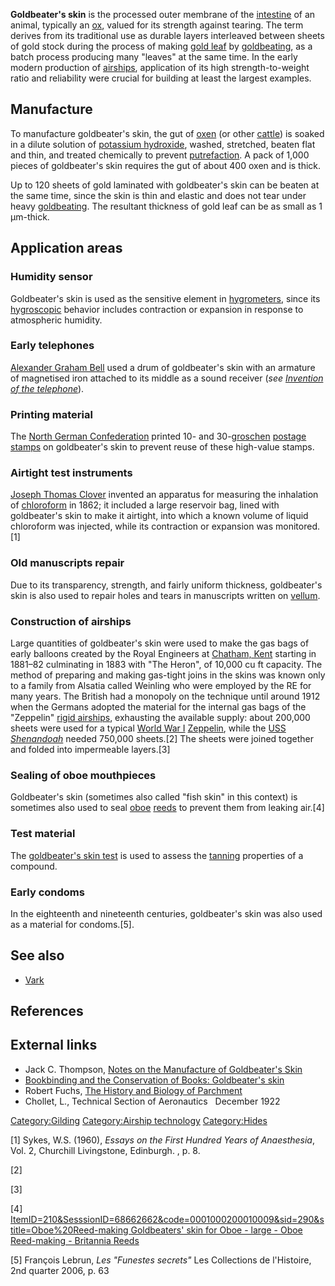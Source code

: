 **Goldbeater's skin** is the processed outer membrane of the
[intestine](intestine "wikilink") of an animal, typically an
[ox](oxen "wikilink"), valued for its strength against tearing. The term
derives from its traditional use as durable layers interleaved between
sheets of gold stock during the process of making [gold
leaf](gold_leaf "wikilink") by [goldbeating](goldbeating "wikilink"), as
a batch process producing many "leaves" at the same time. In the early
modern production of [airships](airship "wikilink"), application of its
high strength-to-weight ratio and reliability were crucial for building
at least the largest examples.

## Manufacture

To manufacture goldbeater's skin, the gut of [oxen](oxen "wikilink") (or
other [cattle](cattle "wikilink")) is soaked in a dilute solution of
[potassium hydroxide](potassium_hydroxide "wikilink"), washed,
stretched, beaten flat and thin, and treated chemically to prevent
[putrefaction](putrefaction "wikilink"). A pack of 1,000 pieces of
goldbeater's skin requires the gut of about 400 oxen and is thick.

Up to 120 sheets of gold laminated with goldbeater's skin can be beaten
at the same time, since the skin is thin and elastic and does not tear
under heavy [goldbeating](goldbeating "wikilink"). The resultant
thickness of gold leaf can be as small as 1 μm-thick.

## Application areas

### Humidity sensor

Goldbeater's skin is used as the sensitive element in
[hygrometers](hygrometer "wikilink"), since its
[hygroscopic](hygroscopy "wikilink") behavior includes contraction or
expansion in response to atmospheric humidity.

### Early telephones

[Alexander Graham Bell](Alexander_Graham_Bell "wikilink") used a drum of
goldbeater's skin with an armature of magnetised iron attached to its
middle as a sound receiver (*see [Invention of the
telephone](Invention_of_the_telephone "wikilink")*).

### Printing material

The [North German Confederation](North_German_Confederation "wikilink")
printed 10- and 30-[groschen](groschen "wikilink") [postage
stamps](postage_stamp "wikilink") on goldbeater's skin to prevent reuse
of these high-value stamps.

### Airtight test instruments

[Joseph Thomas Clover](Joseph_Thomas_Clover "wikilink") invented an
apparatus for measuring the inhalation of
[chloroform](chloroform "wikilink") in 1862; it included a large
reservoir bag, lined with goldbeater's skin to make it airtight, into
which a known volume of liquid chloroform was injected, while its
contraction or expansion was monitored.[1]

### Old manuscripts repair

Due to its transparency, strength, and fairly uniform thickness,
goldbeater's skin is also used to repair holes and tears in manuscripts
written on [vellum](vellum "wikilink").

### Construction of airships

Large quantities of goldbeater's skin were used to make the gas bags of
early balloons created by the Royal Engineers at [Chatham,
Kent](Chatham,_Kent "wikilink") starting in 1881–82 culminating in 1883
with "The Heron", of 10,000 cu ft capacity. The method of preparing and
making gas-tight joins in the skins was known only to a family from
Alsatia called Weinling who were employed by the RE for many years. The
British had a monopoly on the technique until around 1912 when the
Germans adopted the material for the internal gas bags of the "Zeppelin"
[rigid airships](rigid_airship "wikilink"), exhausting the available
supply: about 200,000 sheets were used for a typical [World War
I](World_War_I "wikilink") [Zeppelin](Zeppelin "wikilink"), while the
[USS *Shenandoah*](USS_Shenandoah_(ZR-1) "wikilink") needed 750,000
sheets.[2] The sheets were joined together and folded into impermeable
layers.[3]

### Sealing of oboe mouthpieces

Goldbeater's skin (sometimes also called "fish skin" in this context) is
sometimes also used to seal [oboe](oboe "wikilink")
[reeds](Double_reed "wikilink") to prevent them from leaking air.[4]

### Test material

The [goldbeater's skin test](Tannin#Tests_for_tannins "wikilink") is
used to assess the [tanning](tannin "wikilink") properties of a
compound.

### Early condoms

In the eighteenth and nineteenth centuries, goldbeater's skin was also
used as a material for condoms.[5].

## See also

-   [Vark](Vark "wikilink")

## References

## External links

-   Jack C. Thompson, [Notes on the Manufacture of Goldbeater's
    Skin](http://cool.conservation-us.org/coolaic/sg/bpg/annual/v02/bp02-15.html)
-   [Bookbinding and the Conservation of Books: Goldbeater's
    skin](http://cool.conservation-us.org/don//dt/dt1574.html)
-   Robert Fuchs, [The History and Biology of
    Parchment](https://web.archive.org/web/20060319051027/http://www.karger.com/gazette/67/fuchs/art_5.htm)
-   Chollet, L., Technical Section of Aeronautics   December 1922

[Category:Gilding](Category:Gilding "wikilink") [Category:Airship
technology](Category:Airship_technology "wikilink")
[Category:Hides](Category:Hides "wikilink")

[1] Sykes, W.S. (1960), *Essays on the First Hundred Years of
Anaesthesia*, Vol. 2, Churchill Livingstone, Edinburgh. , p. 8.

[2]

[3]

[4] [ItemID=210&SesssionID=68662662&code=0001000200010009&sid=290&stitle=Oboe%20Reed-making
Goldbeaters' skin for Oboe - large - Oboe Reed-making - Britannia
Reeds](http://www.britanniareeds.com/_ItemDetail.as)

[5] François Lebrun, *Les "Funestes secrets"* Les Collections de
l'Histoire, 2nd quarter 2006, p. 63